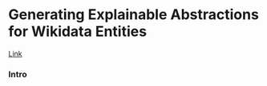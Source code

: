 # Generating Explainable Abstractions for Wikidata Entities

[Link](https://wikidataworkshop.github.io/2022/papers/Wikidata_Workshop_2022_paper_8269.pdf)


### Intro